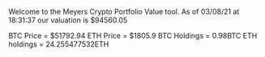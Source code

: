 Welcome to the Meyers Crypto Portfolio Value tool. 
As of 03/08/21 at 18:31:37 our valuation is $94560.05 

BTC Price = $51792.94
 ETH Price = $1805.9
BTC Holdings = 0.98BTC
 ETH holdings = 24.255477532ETH 
